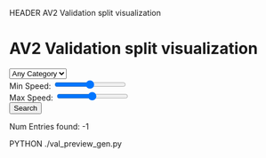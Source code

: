 HEADER AV2 Validation split visualization

<!-- Include the `val.css` -->
<link rel="stylesheet" href="val.css">


# AV2 Validation split visualization

<form>
<select name="category_menu">
<option value="">Any Category</option>
</select>
<div>
<label for="fixedValueSlider1">Min Speed:</label>
<input type="range" id="fixedValueSlider1" min="0" max="4" step="1" default="0">
<output id="sliderOutput1"></output>
</div>
<div>
<label for="fixedValueSlider2">Max Speed:</label>
<input type="range" id="fixedValueSlider2" min="0" max="4" step="1" default="4">
<output id="sliderOutput2"></output>
</div>
<button type="button" onclick="MySearch()">Search</button>
</form>
<p>Num Entries found: <span id="num_found">-1</span></p>

PYTHON ./val_preview_gen.py


<script src="val.js"></script>